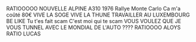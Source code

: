 RATIOOOOO
NOUVELLE ALPINE A310 1976 Rallye Monte Carlo
Ca m'a coûté 80€
VIVE LA SOGE
VIVE LA THUNE
TRAVAILLER AU LUXEMBOURG BE LIKE
Tu t'es fait scam
C'est moi qui te scam 
VOUS VOULEZ QUE JE VOUS TUNNEL AVEC LE MONDIAL DE L'AUTO ????
RATIOOOO ALOYS 
RATIO LUCAS